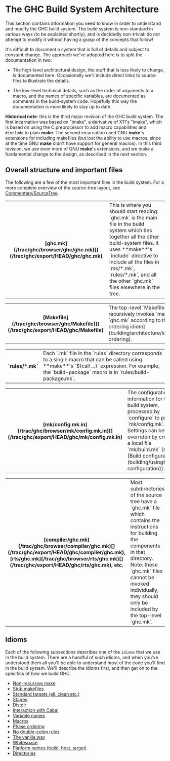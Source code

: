 # The GHC Build System Architecture


This section contains information you need to know in order to
understand and modify the GHC build system.  The build system is
non-standard in various ways (to be explained shortly), and is
decidedly non-trivial: do not attempt to modify it without having a
grasp of the concepts that follow!


It's difficult to document a system that is full of details and subject to constant change.  The approach we've adopted here is to split the documentation in two:

- The high-level architectural design, the stuff that is less likely to change, is documented here.  Occasionally we'll include direct links to source files to illustrate the details.

- The low-level technical details, such as the order of arguments to a macro, and the names of
  specific variables, are documented as comments in the build-system code.  Hopefully this way the
  documentation is more likely to stay up to date.

**Historical note**: this is the third major revision of the GHC build
system.  The first incarnation was based on "jmake", a derivative of
X11's "imake", which is based on using the C preprocessor to add macro
capabilities and `#include` to plain **make**.  The second incarnation
used GNU **make**'s extensions for including makefiles (but lost the
ability to use macros, since at the time GNU **make** didn't have support
for general macros).  In this third revision, we use even more of GNU
**make**'s extensions, and we make a fundamental change to the design, as
described in the next section.

## Overall structure and important files


The following are a few of the most important files in the build system.  For a more complete overview of the source-tree layout, see [Commentary/SourceTree](commentary/source-tree).

<table><tr><th>[ghc.mk](/trac/ghc/browser/ghc/ghc.mk)[](/trac/ghc/export/HEAD/ghc/ghc.mk)</th>
<td>
This is where you should start reading: `ghc.mk` is the main file in
the build system which ties together all the other build-system
files.  It uses **make**'s `include` directive to include all the
files in `mk/*.mk`, `rules/*.mk`, and all the other `ghc.mk` files
elsewhere in the tree.
</td></tr></table>

<table><tr><th>[Makefile](/trac/ghc/browser/ghc/Makefile)[](/trac/ghc/export/HEAD/ghc/Makefile)</th>
<td>
The top-level `Makefile`, recursively invokes `make` on `ghc.mk`
according to the [phase ordering idiom](building/architecture/idiom/phase-ordering).
</td></tr></table>

<table><tr><th>`rules/*.mk`</th>
<td>
Each `.mk` file in the `rules` directory corresponds to a single
macro that can be called using **make**'s `$(call ...)`
expression.  For example, the `build-package` macro is in
`rules/build-package.mk`.
</td></tr></table>

<table><tr><th>[mk/config.mk.in](/trac/ghc/browser/mk/config.mk.in)[](/trac/ghc/export/HEAD/ghc/mk/config.mk.in)</th>
<td>
The configuration information for the build system, processed by
`configure` to produce `mk/config.mk`.  Settings can be overriden by
creating a local file `mk/build.mk` (see
[Build configuration](building/using#build-configuration)).
</td></tr></table>

<table><tr><th>[compiler/ghc.mk](/trac/ghc/browser/compiler/ghc.mk)[](/trac/ghc/export/HEAD/ghc/compiler/ghc.mk), [rts/ghc.mk](/trac/ghc/browser/rts/ghc.mk)[](/trac/ghc/export/HEAD/ghc/rts/ghc.mk), etc.</th>
<td>
Most subdirectories of the source tree have a `ghc.mk` file which
contains the instructions for building the components in that
directory.  Note: these `ghc.mk` files cannot be invoked
individually, they should only be included by the top-level
`ghc.mk`.
</td></tr></table>

## Idioms


Each of the following subsections describes one of the ``idioms`` that
we use in the build system.  There are a handful of such idioms, and
when you've understood them all you'll be able to understand most of
the code you'll find in the build system.  We'll describe the idioms
first, and then get on to the specifics of how we build GHC.

- [Non-recursive make](building/architecture/idiom/non-recursive-make)
- [Stub makefiles](building/architecture/idiom/stub-makefiles)
- [Standard targets (all, clean etc.)](building/architecture/idiom/standard-targets)
- [Stages](building/architecture/idiom/stages)
- [Distdir](building/architecture/idiom/distdir)
- [Interaction with Cabal](building/architecture/idiom/cabal)
- [Variable names](building/architecture/idiom/variable-names)
- [Macros](building/architecture/idiom/macros)
- [Phase ordering](building/architecture/idiom/phase-ordering)
- [No double-colon rules](building/architecture/idiom/double-colon)
- [The vanilla way](building/architecture/idiom/vanilla-way)
- [Whitespace](building/architecture/idiom/whitespace)
- [Platform names (build, host, target)](building/architecture/idiom/platform-names)
- [Directories](building/architecture/idiom/directories)